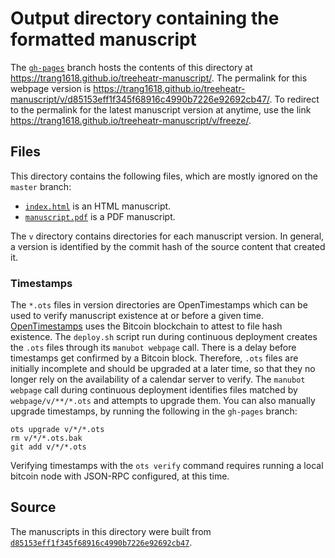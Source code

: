 # Output directory containing the formatted manuscript

The [`gh-pages`](https://github.com/trang1618/treeheatr-manuscript/tree/gh-pages) branch hosts the contents of this directory at <https://trang1618.github.io/treeheatr-manuscript/>.
The permalink for this webpage version is <https://trang1618.github.io/treeheatr-manuscript/v/d85153eff1f345f68916c4990b7226e92692cb47/>.
To redirect to the permalink for the latest manuscript version at anytime, use the link <https://trang1618.github.io/treeheatr-manuscript/v/freeze/>.

## Files

This directory contains the following files, which are mostly ignored on the `master` branch:

+ [`index.html`](index.html) is an HTML manuscript.
+ [`manuscript.pdf`](manuscript.pdf) is a PDF manuscript.

The `v` directory contains directories for each manuscript version.
In general, a version is identified by the commit hash of the source content that created it.

### Timestamps

The `*.ots` files in version directories are OpenTimestamps which can be used to verify manuscript existence at or before a given time.
[OpenTimestamps](https://opentimestamps.org/) uses the Bitcoin blockchain to attest to file hash existence.
The `deploy.sh` script run during continuous deployment creates the `.ots` files through its `manubot webpage` call.
There is a delay before timestamps get confirmed by a Bitcoin block.
Therefore, `.ots` files are initially incomplete and should be upgraded at a later time, so that they no longer rely on the availability of a calendar server to verify.
The `manubot webpage` call during continuous deployment identifies files matched by `webpage/v/**/*.ots` and attempts to upgrade them.
You can also manually upgrade timestamps, by running the following in the `gh-pages` branch:

```shell
ots upgrade v/*/*.ots
rm v/*/*.ots.bak
git add v/*/*.ots
```

Verifying timestamps with the `ots verify` command requires running a local bitcoin node with JSON-RPC configured, at this time.

## Source

The manuscripts in this directory were built from
[`d85153eff1f345f68916c4990b7226e92692cb47`](https://github.com/trang1618/treeheatr-manuscript/commit/d85153eff1f345f68916c4990b7226e92692cb47).
